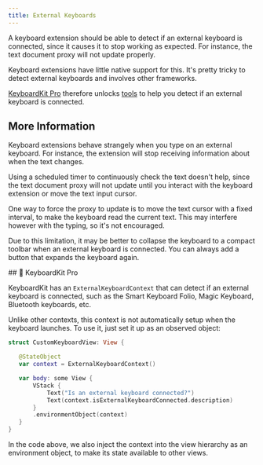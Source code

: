 ```yaml
---
title: External Keyboards
---
```


A keyboard extension should be able to detect if an external keyboard is connected, since it causes it to stop working as expected.  For instance, the text document proxy will not update properly.

Keyboard extensions have little native support for this. It's pretty tricky to detect external keyboards and involves other frameworks.

[KeyboardKit Pro][Pro] therefore unlocks [tools](#pro) to help you detect if an external keyboard is connected.


## More Information

Keyboard extensions behave strangely when you type on an external keyboard. For instance, the extension will stop receiving information about when the text changes.

Using a scheduled timer to continuously check the text doesn't help, since the text document proxy will not update until you interact with the keyboard extension or move the text input cursor.

One way to force the proxy to update is to move the text cursor with a fixed interval, to make the keyboard read the current text. This may interfere however with the typing, so it's not encouraged.

Due to this limitation, it may be better to collapse the keyboard to a compact toolbar when an external keyboard is connected. You can always add a button that expands the keyboard again.


<a name="pro">
## 👑 KeyboardKit Pro

KeyboardKit has an ``ExternalKeyboardContext`` that can detect if an external keyboard is connected, such as the Smart Keyboard Folio, Magic Keyboard, Bluetooth keyboards, etc.

Unlike other contexts, this context is not automatically setup when the keyboard launches. To use it, just set it up as an observed object:

```swift
struct CustomKeyboardView: View {

   @StateObject
   var context = ExternalKeyboardContext()

   var body: some View {
       VStack {
           Text("Is an external keyboard connected?")
           Text(context.isExternalKeyboardConnected.description)
       }
       .environmentObject(context)
   }
}
```

In the code above, we also inject the context into the view hierarchy as an environment object, to make its state available to other views.


[Pro]: /pro

